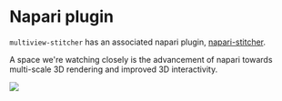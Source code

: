 # Napari plugin

`multiview-stitcher` has an associated napari plugin, [napari-stitcher](https://github.com/multiview-stitcher/napari-stitcher).

A space we're watching closely is the advancement of napari towards multi-scale 3D rendering and improved 3D interactivity.

![](images/20230929_screenshot.png)
